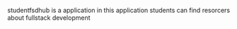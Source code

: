 studentfsdhub is a application in this application students can find resorcers about fullstack development
